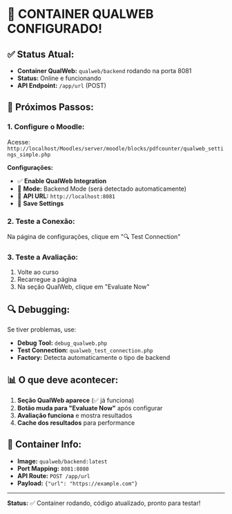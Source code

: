 # 🎉 CONTAINER QUALWEB CONFIGURADO!

## ✅ Status Atual:
- **Container QualWeb:** `qualweb/backend` rodando na porta 8081
- **Status:** Online e funcionando
- **API Endpoint:** `/app/url` (POST)

## 🔧 Próximos Passos:

### 1. **Configure o Moodle:**
Acesse: `http://localhost/Moodles/server/moodle/blocks/pdfcounter/qualweb_settings_simple.php`

**Configurações:**
- ✅ **Enable QualWeb Integration**
- 🔧 **Mode:** Backend Mode (será detectado automaticamente)
- 📝 **API URL:** `http://localhost:8081`
- 💾 **Save Settings**

### 2. **Teste a Conexão:**
Na página de configurações, clique em "🔍 Test Connection"

### 3. **Teste a Avaliação:**
1. Volte ao curso
2. Recarregue a página
3. Na seção QualWeb, clique em "Evaluate Now"

## 🔍 **Debugging:**

Se tiver problemas, use:
- **Debug Tool:** `debug_qualweb.php`
- **Test Connection:** `qualweb_test_connection.php`
- **Factory:** Detecta automaticamente o tipo de backend

## 📊 **O que deve acontecer:**

1. **Seção QualWeb aparece** (✅ já funciona)
2. **Botão muda para "Evaluate Now"** após configurar
3. **Avaliação funciona** e mostra resultados
4. **Cache dos resultados** para performance

## 🐳 **Container Info:**
- **Image:** `qualweb/backend:latest`
- **Port Mapping:** `8081:8080`
- **API Route:** `POST /app/url`
- **Payload:** `{"url": "https://example.com"}`

---

**Status:** ✅ Container rodando, código atualizado, pronto para testar!
